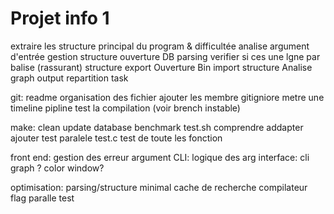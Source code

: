 # Projet info 1

extraire les structure principal du program & difficultée
analise argument d'entrée
gestion structure
    ouverture DB
        parsing
            verifier si ces une lgne par balise (rassurant)
        structure
        export
    Ouverture Bin
        import structure
Analise graph
output
repartition task

git:
    readme
    organisation des fichier
    ajouter les membre
    gitigniore
    metre une timeline
    pipline test la compilation (voir brench instable)


make:
    clean
    update database
    benchmark
    test.sh
        comprendre
        addapter
        ajouter test paralele
    test.c
        test de toute les fonction

front end:
    gestion des erreur
    argument CLI:
        logique des arg
    interface:
        cli graph ?
        color
        window?

optimisation:
    parsing/structure minimal
    cache de recherche
    compilateur flag
    paralle test

